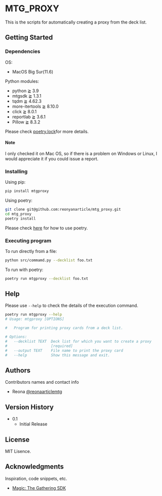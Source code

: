 # MTG_PROXY

This is the scripts for automatically creating a proxy from the deck list.

## Getting Started

### Dependencies

OS:

- MacOS Big Sur(11.6)

Python modules:

- python ≧ 3.9
- mtgsdk ≧ 1.3.1
- tqdm ≧ 4.62.3
- more-itertools ≧ 8.10.0
- click ≧ 8.0.1
- reportlab ≧ 3.6.1
- Pillow ≧ 8.3.2

Please check [poetry.lock](https://github.com/reonyanarticle/mtg_proxy/blob/main/poetry.lock)for more details.

#### Note

I only checked it on Mac OS, so if there is a problem on Windows or Linux, I would appreciate it if you could issue a report.

### Installing

Using pip:

```sh
pip install mtgproxy
```

Using poetry:

```sh
git clone git@github.com:reonyanarticle/mtg_proxy.git
cd mtg_proxy
poetry install
```

Please check [here](https://github.com/python-poetry/poetry) for how to use poetry.

### Executing program

To run directly from a file:

```sh
python src/commamd.py --decklist foo.txt
```

To run with poetry:

```sh
poetry run mtgproxy --decklist foo.txt
```

## Help

Please use `--help` to check the details of the execution command.

```sh
poetry run mtgproxy --help
# Usage: mtgproxy [OPTIONS]

#   Program for printing proxy cards from a deck list.

# Options:
#   --decklist TEXT  Deck list for which you want to create a proxy
#                    [required]
#   --output TEXT    File name to print the proxy card
#   --help           Show this message and exit.
```

## Authors

Contributors names and contact info

- Reona [@reonaarticlemtg](https://twitter.com/reonaarticleMtG)

## Version History

- 0.1
  - Initial Release

## License

MIT Lisence.

## Acknowledgments

Inspiration, code snippets, etc.

- [Magic: The Gathering SDK](https://github.com/MagicTheGathering/mtg-sdk-python)
